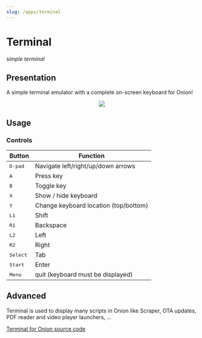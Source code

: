 ```yaml
---
slug: /apps/terminal
---
```


# Terminal

*simple terminal*

## Presentation

A simple terminal emulator with a complete on-screen keyboard for Onion!

<p align="center"><img src={require('./assets/terminal.png').default} style={{width: 320}} /></p>


## Usage

### Controls

| Button | Function                                          |
| ------ | -------------------                               |
| <kbd>D-pad</kbd>  | Navigate left/right/up/down arrows     |
| <kbd>A</kbd>      | Press key                              |
| <kbd>B</kbd>      | Toggle key                             |
| <kbd>X</kbd>      | Show / hide keyboard                   |
| <kbd>Y</kbd>      | Change keyboard location (top/bottom)  |
| <kbd>L1</kbd>     | Shift                                  |
| <kbd>R1</kbd>     | Backspace                              |
| <kbd>L2</kbd>     | Left                                   |
| <kbd>R2</kbd>     | Right                                  |
| <kbd>Select</kbd> | Tab                                    |
| <kbd>Start</kbd>  | Enter                                  |
| <kbd>Menu</kbd>   | quit (keyboard must be displayed)      |

## Advanced

Terminal is used to display many scripts in Onion like Scraper, OTA updates, PDF reader and video player launchers, ...

[Terminal for Onion source code](https://github.com/OnionUI/app-Terminal)

